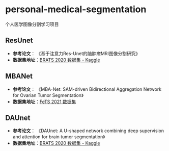 # personal-medical-segmentation
个人医学图像分割学习项目

## ResUnet
- **参考论文**： 《基于注意力Res-Unet的脑肿瘤MRI图像分割研究》  
- **数据集地址**：[BRATS 2020 数据集 - Kaggle](https://www.kaggle.com/datasets/awsaf49/brats20-dataset-training-validation)

## MBANet
- **参考论文**： 《MBA-Net: SAM-driven Bidirectional Aggregation Network for Ovarian Tumor Segmentation》  
- **数据集地址**：[FeTS 2021 数据集](https://arxiv.org/abs/2207.06799)

## DAUnet
- **参考论文**： 《DAUnet: A U-shaped network combining deep supervision and attention for brain tumor segmentation》  
- **数据集地址**：[BRATS 2020 数据集 - Kaggle](https://www.kaggle.com/datasets/awsaf49/brats20-dataset-training-validation)
